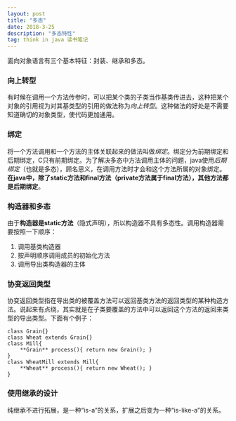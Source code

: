 ```yaml
---
layout: post
title: "多态"
date: 2018-3-25
description: "多态特性"
tag: think in java 读书笔记 
---  
```


   面向对象语言有三个基本特征：封装、继承和多态。
### 向上转型
有时候在调用一个方法传参时，可以把某个类的子类当作基类传进去，这种把某个对象的引用视为对其基类型的引用的做法称为*向上转型*。这种做法的好处是不需要知道确切的对象类型，使代码更加通用。

### 绑定
将一个方法调用和一个方法的主体关联起来的做法叫做*绑定*。绑定分为前期绑定和后期绑定，C只有前期绑定。为了解决多态中方法调用主体的问题，java使用*后期绑定*（也就是多态），顾名思义，在调用方法时才会和这个方法所属的对象绑定。**在java中，除了static方法和final方法（private方法属于final方法），其他方法都是后期绑定**。

### 构造器和多态
由于**构造器是static方法**（隐式声明），所以构造器不具有多态性。调用构造器需要按照一下顺序：
1. 调用基类构造器
2. 按声明顺序调用成员的初始化方法
3. 调用导出类构造器的主体

### 协变返回类型
协变返回类型指在导出类的被覆盖方法可以返回基类方法的返回类型的某种构造方法。说起来有点绕，其实就是在子类要覆盖的方法中可以返回这个方法的返回来类型的导出类型。下面有个例子：
```
class Grain{}
class Wheat extends Grain{}
class Mill{
    **Grain** process(){ return new Grain(); }
}
class WheatMill extends Mill{
    **Wheat** process(){ return new Wheat(); }
}
```

### 使用继承的设计
纯继承不进行拓展，是一种“is-a”的关系，扩展之后变为一种“is-like-a”的关系。